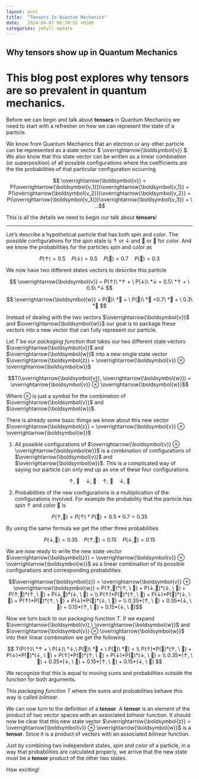 ```yaml
---
layout: post
title:  "Tensors In Quantum Mechanics"
date:   2024-04-07 00:39:55 +0200
categories: jekyll update
---
```


## Why tensors show up in Quantum Mechanics

# This blog post explores why tensors are so prevalent in quantum mechanics.

Before we can begin and talk about **tensors** in Quantum Mechanics we need to start with a refresher on how we can represent the state of a particle.  

We know from Quantum Mechanics that an electron or any other particle can be represented as a state vector $ \overrightarrow{\boldsymbol{v}} $. We also know that this state vector can be written as a linear combination (or superposition) of all possible configurations where the coefficients are the the probabilities of that particular configuration occurring

$$ \overrightarrow{\boldsymbol{v}} = P(\overrightarrow{\boldsymbol{v_1}})\overrightarrow{\boldsymbol{v_1}} + P(\overrightarrow{\boldsymbol{v_2}})\overrightarrow{\boldsymbol{v_2}} + P(\overrightarrow{\boldsymbol{v_3}})\overrightarrow{\boldsymbol{v_3}} + \ ...$$

This is all the details we need to begin our talk about **tensors**!

---

Let’s describe a hypothetical particle that has both <em>spin</em> and <em>color</em>. The possible configurations for the <em>spin</em> state is ↑ or ↓ and 🔴 or 🔵 for <em>color</em>. 
And we know the probabilities for the particles <em>spin</em> and <em>color</em> as

$$P(↑) = 0.5 \quad  P(↓) = 0.5 \quad P(🔴) = 0.7 \quad P(🔵) = 0.3 $$

We now have two different states vectors to describe this particle

$$ \overrightarrow{\boldsymbol{v}} = P(↑)\ *↑ + \ P(↓)\ *↓ = 0.5\ *↑ + \ 0.5\ *↓ $$

$$ \overrightarrow{\boldsymbol{w}} = P(🔴)\ *🔴 + \ P(🔵)\ *🔵 =0.7\ *🔴 + \ 0.3\ *🔵 $$

Instead of dealing with the two vectors $\overrightarrow{\boldsymbol{v}}$ and $\overrightarrow{\boldsymbol{w}}$ our goal is to package these vectors into a new vector that can fully represent our particle.

Let $T$ be our <em>packaging function</em> that takes our two different state vectors $\overrightarrow{\boldsymbol{v}}$ and $\overrightarrow{\boldsymbol{w}}$ into a new single state vector $\overrightarrow{\boldsymbol{z}} = \overrightarrow{\boldsymbol{v}} ⊗ \overrightarrow{\boldsymbol{w}}$

$$T(\overrightarrow{\boldsymbol{v}}, \overrightarrow{\boldsymbol{w}}) = \overrightarrow{\boldsymbol{v}} ⊗ \overrightarrow{\boldsymbol{w}}$$

Where $⊗$ is just a symbol for the combination of $\overrightarrow{\boldsymbol{v}}$ and $\overrightarrow{\boldsymbol{w}}$.

There is already some basic things we know about this new vector $\overrightarrow{\boldsymbol{z}} = \overrightarrow{\boldsymbol{v}} ⊗ \overrightarrow{\boldsymbol{w}}$

1. All possible configurations of $\overrightarrow{\boldsymbol{v}} ⊗ \overrightarrow{\boldsymbol{w}}$ is a combination of configurations of $\overrightarrow{\boldsymbol{v}}$ and $\overrightarrow{\boldsymbol{w}}$.
This is a complicated way of saying our particle can only end up as one of these four configurations

$$↑, \ 🔴 \quad  ↓, \ 🔴  \quad ↑, \ 🔵 \quad ↓, \ 🔵 $$

2. Probabilities of the new configurations is a multiplication of the configurations involved.
For example the probability that the particle has <em>spin</em> ↑ and <em>color</em> 🔴 is

$$P(↑, 🔴) = P(↑) * P(🔴) = 0.5 * 0.7 = 0.35 $$

By using the same formula we get the other three probabilities

$$P(↓, 🔴) = 0.35 \quad P(↑, 🔵) = 0.15 \quad P(↓, 🔵) = 0.15 $$

We are now ready to write the new state vector $\overrightarrow{\boldsymbol{z}} = \overrightarrow{\boldsymbol{v}} ⊗ \overrightarrow{\boldsymbol{w}}$ as a linear combination of its possible configurations and corresponding probabilities

$$\overrightarrow{\boldsymbol{z}} = \overrightarrow{\boldsymbol{v}} ⊗ \overrightarrow{\boldsymbol{w}} = P(↑,🔴)*(↑, \ 🔴) + P(↓,🔴)*(↓, \ 🔴) + P(↑,🔵)*(↑, \ 🔵) + P(↓,🔵)*(↓, \ 🔵) = \\ P(↑)*P(🔴)*(↑, \ 🔴) + P(↓)*P(🔴)*(↓, \ 🔴) + P(↑)*P(🔵)*(↑, \ 🔵) + P(↓)*P(🔵)*(↓, \ 🔵) = \\ 0.35*(↑, \ 🔴) + 0.35*(↓, \ 🔴) + 0.15*(↑, \ 🔵) + 0.15*(↓, \ 🔵)$$

Now we turn back to our packaging function $T$. If we expand $\overrightarrow{\boldsymbol{v}},\ \overrightarrow{\boldsymbol{w}}$ and $\overrightarrow{\boldsymbol{v}} ⊗ \overrightarrow{\boldsymbol{w}}$ into their linear combination we get the following

$$ T(P(↑)\ *↑ + \ P(↓)\ *↓,\ P(🔴)\ *🔴 + \ P(🔵)\ *🔵) = \\ P(↑)*P(🔴)*(↑, \ 🔴) + P(↓)*P(🔴)*(↓, \ 🔴) + P(↑)*P(🔵)*(↑, \ 🔵) + P(↓)*P(🔵)*(↓, \ 🔵) = \\ 0.35*(↑, \ 🔴) + 0.35*(↓, \ 🔴) + 0.15*(↑, \ 🔵) + 0.15*(↓, \ 🔵) $$

We recognize that this is equal to moving sums and probabilities outside the function for both arguments.

This <em>packaging function T</em> where the sums and probabilities behave this way is called <em>bilinear</em>. 

We can now turn to the definition of a **tensor**. A **tensor** is an element of the product of two vector spaces with an associated <em>bilinear</em> function. It should now be clear that this new state vector $\overrightarrow{\boldsymbol{z}} = \overrightarrow{\boldsymbol{v}} ⊗ \overrightarrow{\boldsymbol{w}}$ is a **tensor**. Since it is a product of vectors with an associated <em>bilinear</em> function.

Just by combining two independent states, <em>spin</em> and <em>color</em> of a particle, in a way that probabilities are calculated properly, we arrive that the new state must be a **tensor** product of the other two states. 

How exciting!